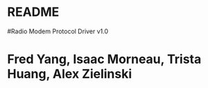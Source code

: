 # README
#Radio Modem Protocol Driver v1.0

# Fred Yang, Isaac Morneau, Trista Huang, Alex Zielinski
